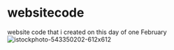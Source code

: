 # websitecode
website code that i created  on this day of one February
![istockphoto-543350202-612x612](https://user-images.githubusercontent.com/98644910/151965005-0a964aa3-ea48-4898-bb16-5fd5772be3de.jpg)
